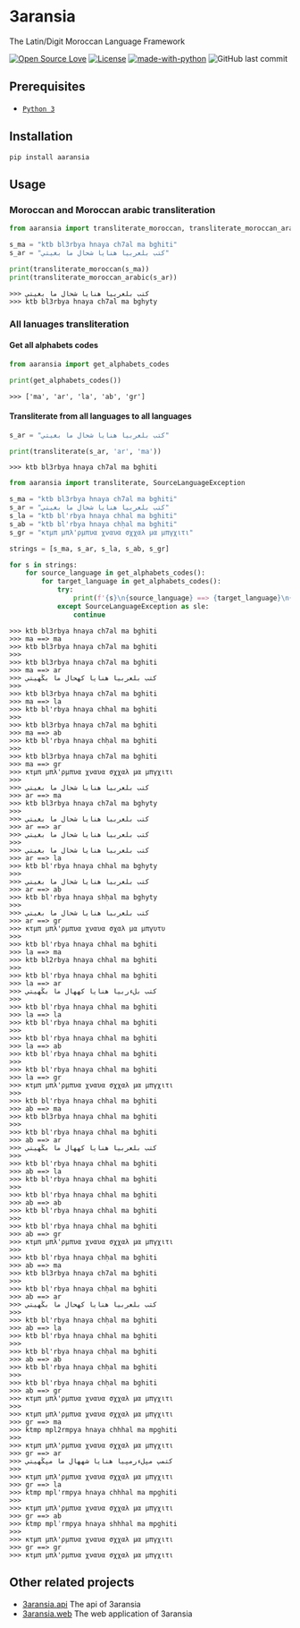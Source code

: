 # 3aransia

The Latin/Digit Moroccan Language Framework

[![Open Source Love](https://badges.frapsoft.com/os/v1/open-source.svg?v=102)](https://github.com/ellerbrock/open-source-badge/)
[![License](https://img.shields.io/badge/License-Apache%202.0-blue.svg)](https://opensource.org/licenses/Apache-2.0)
[![made-with-python](https://img.shields.io/badge/Made%20with-Python-1f425f.svg)](https://www.python.org/)
![GitHub last commit](https://img.shields.io/github/last-commit/google/skia.svg)

## Prerequisites

- [`Python 3`](https://www.python.org/downloads/)
  
## Installation

```pip install aaransia```

## Usage

### Moroccan and Moroccan arabic transliteration

```python
from aaransia import transliterate_moroccan, transliterate_moroccan_arabic

s_ma = "ktb bl3rbya hnaya ch7al ma bghiti"
s_ar = "كتب بلعربيا هنايا شحال ما بغيتي"

print(transliterate_moroccan(s_ma))
print(transliterate_moroccan_arabic(s_ar))
```

```
>>> كتب بلعربيا هنايا شحال ما بغيتي
>>> ktb bl3rbya hnaya ch7al ma bghyty
```

### All lanuages transliteration 

#### Get all alphabets codes

```python
from aaransia import get_alphabets_codes

print(get_alphabets_codes())
```

```
>>> ['ma', 'ar', 'la', 'ab', 'gr']
```

#### Transliterate from all languages to all languages

```python
s_ar = "كتب بلعربيا هنايا شحال ما بغيتي"

print(transliterate(s_ar, 'ar', 'ma'))
```

```
>>> ktb bl3rbya hnaya ch7al ma bghiti
```

```python
from aaransia import transliterate, SourceLanguageException

s_ma = "ktb bl3rbya hnaya ch7al ma bghiti"
s_ar = "كتب بلعربيا هنايا شحال ما بغيتي"
s_la = "ktb bl'rbya hnaya chhal ma bghiti"
s_ab = "ktb bl'rbya hnaya chḥal ma bghiti"
s_gr = "κτμπ μπλ'ρμπυα χναυα σχχαλ μα μπγχιτι"

strings = [s_ma, s_ar, s_la, s_ab, s_gr]

for s in strings:
    for source_language in get_alphabets_codes():
        for target_language in get_alphabets_codes():
            try:
                print(f'{s}\n{source_language} ==> {target_language}\n{transliterate(s, source_language, target_language)}\n')
            except SourceLanguageException as sle:
                continue
```

```
>>> ktb bl3rbya hnaya ch7al ma bghiti
>>> ma ==> ma
>>> ktb bl3rbya hnaya ch7al ma bghiti
>>> 
>>> ktb bl3rbya hnaya ch7al ma bghiti
>>> ma ==> ar
>>> كتب بلعربيا هنايا كهحال ما بڭهيتي
>>> 
>>> ktb bl3rbya hnaya ch7al ma bghiti
>>> ma ==> la
>>> ktb bl'rbya hnaya chhal ma bghiti
>>> 
>>> ktb bl3rbya hnaya ch7al ma bghiti
>>> ma ==> ab
>>> ktb bl'rbya hnaya chḥal ma bghiti
>>> 
>>> ktb bl3rbya hnaya ch7al ma bghiti
>>> ma ==> gr
>>> κτμπ μπλ'ρμπυα χναυα σχχαλ μα μπγχιτι
>>> 
>>> كتب بلعربيا هنايا شحال ما بغيتي
>>> ar ==> ma
>>> ktb bl3rbya hnaya ch7al ma bghyty
>>> 
>>> كتب بلعربيا هنايا شحال ما بغيتي
>>> ar ==> ar
>>> كتب بلعربيا هنايا شحال ما بغيتي
>>> 
>>> كتب بلعربيا هنايا شحال ما بغيتي
>>> ar ==> la
>>> ktb bl'rbya hnaya chhal ma bghyty
>>> 
>>> كتب بلعربيا هنايا شحال ما بغيتي
>>> ar ==> ab
>>> ktb bl'rbya hnaya shḥal ma bghyty
>>> 
>>> كتب بلعربيا هنايا شحال ما بغيتي
>>> ar ==> gr
>>> κτμπ μπλ'ρμπυα χναυα σχαλ μα μπγυτυ
>>> 
>>> ktb bl'rbya hnaya chhal ma bghiti
>>> la ==> ma
>>> ktb bl2rbya hnaya chhal ma bghiti
>>> 
>>> ktb bl'rbya hnaya chhal ma bghiti
>>> la ==> ar
>>> كتب بلءربيا هنايا كههال ما بڭهيتي
>>> 
>>> ktb bl'rbya hnaya chhal ma bghiti
>>> la ==> la
>>> ktb bl'rbya hnaya chhal ma bghiti
>>> 
>>> ktb bl'rbya hnaya chhal ma bghiti
>>> la ==> ab
>>> ktb blʾrbya hnaya chhal ma bghiti
>>> 
>>> ktb bl'rbya hnaya chhal ma bghiti
>>> la ==> gr
>>> κτμπ μπλ'ρμπυα χναυα σχχαλ μα μπγχιτι
>>> 
>>> ktb bl'rbya hnaya chhal ma bghiti
>>> ab ==> ma
>>> ktb bl3rbya hnaya chhal ma bghiti
>>> 
>>> ktb bl'rbya hnaya chhal ma bghiti
>>> ab ==> ar
>>> كتب بلعربيا هنايا كههال ما بڭهيتي
>>> 
>>> ktb bl'rbya hnaya chhal ma bghiti
>>> ab ==> la
>>> ktb bl'rbya hnaya chhal ma bghiti
>>> 
>>> ktb bl'rbya hnaya chhal ma bghiti
>>> ab ==> ab
>>> ktb bl'rbya hnaya chhal ma bghiti
>>> 
>>> ktb bl'rbya hnaya chhal ma bghiti
>>> ab ==> gr
>>> κτμπ μπλ'ρμπυα χναυα σχχαλ μα μπγχιτι
>>> 
>>> ktb bl'rbya hnaya chḥal ma bghiti
>>> ab ==> ma
>>> ktb bl3rbya hnaya ch7al ma bghiti
>>> 
>>> ktb bl'rbya hnaya chḥal ma bghiti
>>> ab ==> ar
>>> كتب بلعربيا هنايا كهحال ما بڭهيتي
>>> 
>>> ktb bl'rbya hnaya chḥal ma bghiti
>>> ab ==> la
>>> ktb bl'rbya hnaya chhal ma bghiti
>>> 
>>> ktb bl'rbya hnaya chḥal ma bghiti
>>> ab ==> ab
>>> ktb bl'rbya hnaya chḥal ma bghiti
>>> 
>>> ktb bl'rbya hnaya chḥal ma bghiti
>>> ab ==> gr
>>> κτμπ μπλ'ρμπυα χναυα σχχαλ μα μπγχιτι
>>> 
>>> κτμπ μπλ'ρμπυα χναυα σχχαλ μα μπγχιτι
>>> gr ==> ma
>>> ktmp mpl2rmpya hnaya chhhal ma mpghiti
>>> 
>>> κτμπ μπλ'ρμπυα χναυα σχχαλ μα μπγχιτι
>>> gr ==> ar
>>> كتمپ مپلءرمپيا هنايا شههال ما مپڭهيتي
>>> 
>>> κτμπ μπλ'ρμπυα χναυα σχχαλ μα μπγχιτι
>>> gr ==> la
>>> ktmp mpl'rmpya hnaya chhhal ma mpghiti
>>> 
>>> κτμπ μπλ'ρμπυα χναυα σχχαλ μα μπγχιτι
>>> gr ==> ab
>>> ktmp mplʾrmpya hnaya shhhal ma mpghiti
>>> 
>>> κτμπ μπλ'ρμπυα χναυα σχχαλ μα μπγχιτι
>>> gr ==> gr
>>> κτμπ μπλ'ρμπυα χναυα σχχαλ μα μπγχιτι
```

## Other related projects

- [3aransia.api](https://3aransia.github.io/3aransia.api) The api of 3aransia
- [3aransia.web](http://3aransia.com) The web application of 3aransia
